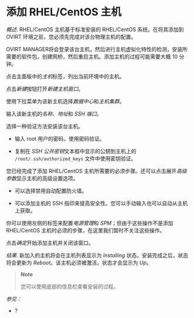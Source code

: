 # 添加 RHEL/CentOS 主机

*概述*.
RHEL/CentOS 主机基于标准安装的 RHEL/CentOS 系统。在将其添加到 OVIRT
环境之前，您必须先完成对该台物理主机的配置。

OVIRT
MANAGER将会登录该台主机，然后进行主机虚拟化特性的检测，安装所需要的软件包，创建网桥，然后重启主机。添加主机的过程可能需要大概
10 分钟。

点击主面板中的*主机*标签，列出当前环境中的主机。

点击*新建*按钮打开*新建主机窗口*。

使用下拉菜单为该新主机选择*数据中心*和*主机集群*。

输入该新主机的*名称*、*地址*和 *SSH 端口*。

选择一种验证方法安装该台主机。

-   输入 root 用户的密码，使用密码验证。

-   复制在 *SSH 公共密钥*文本框中显示的公钥到主机上的
    `/root/.ssh/authorized_keys` 文件中使用密钥验证。

您已经完成了添加 RHEL/CentOS
主机所需要的必须步骤。还可以点击展开*高级参数*显示主机的高级设置选项。

-   可以选择禁用自动配置防火墙。

-   可以添加主机的 SSH
    指印来提高安全性。您可以手动输入也可以自动从主机上获取。

你可以使用左侧的标签来配置*电源管理*和 *SPM*；但由于这些操作不是添加
RHEL/CentOS 主机时必须的步骤，在这里我们暂时不关注这些操作。

点击*确定*开始添加主机并关闭该窗口。

*结果*.
新加入的主机将会在主机列表显示为 *Installing*
状态。安装完成之后，状态将会更新为
*Reboot*。该主机必须被激活，状态才会显示为 *Up*。

> **Note**
>
> 您可以使用底部的信息栏查看安装的过程。

*参见：*

-   ?

